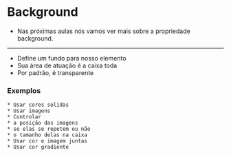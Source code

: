 
# Background 
 
 * Nas próximas aulas nós vamos ver mais sobre a propriedade background.

 ---

* Define um fundo para nosso elemento
* Sua área de atuação é a caixa toda
* Por padrão, é transparente

### Exemplos 

    * Usar cores solidas
    * Usar imagens
    * Controlar
    * a posição das imagens
    * se elas se repetem ou não
    * o tamanho delas na caixa
    * Usar cor e imagem juntas
    * Usar cor gradiente

 
